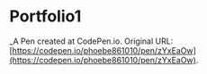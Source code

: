 # Portfolio1
 _A Pen created at CodePen.io. Original URL: [https://codepen.io/phoebe861010/pen/zYxEaOw](https://codepen.io/phoebe861010/pen/zYxEaOw).

 